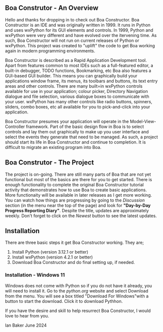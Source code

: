 ## Boa Construtor - An Overview

Hello and thanks for dropping in to check out Boa Constructor. Boa Constructor is an IDE and was originally written in 1999. It runs in Python and uses wxPython for its GUI elements and controls. In 1999, Python and wxPython were very different and have evolved over the itervening time. As such, Boa Constructor will not run on current releases of Python or wxPython. This project was created to "uplift" the code to get Boa working again in modern programming environments.

Boa Constructor is described as a Rapid Application Development tool. Apart from features common to most IDEs such as a full-featured editor, a built-in debugger, TODO functions, Bookmarking, etc Boa also features a GUI-based GUI builder. This means you can graphically build your applications window frame, its menus, its toolbars and buttons, its text entry areas and other controls. There are many built=in wxPython controls available for use in your application; colour picker, Directory Navigation dialogue and file selection, various dialogue boxes to communicate with your user. wxPython has many other controls like radio buttons, spinners, sliders, combo boxes, etc all available for you to pick-and-click into your application.

Boa Constructor presumes your application will operate in the Model-View-Controller framework. Part of the basic design flow in Boa is to select controls and lay them out graphically to make up you user interface and select the events they generate that need to be managed. As such, a project should start its life in Boa Constructor and continue to completion. It is difficult to migrate an existing program into Boa.

## Boa Construtor - The Project

The project is on-going. There are still many parts of Boa that are not yet functional but most of the basics are there for you to get started. There is enough functionality to complete the original Boa Constructor tutorial activity that demonstrates how to use Boa to create basic applications. More functionaity will be available in later releases as I get more working. You can watch how things are progressing by going to the *Discussion* section (in the menu near the top of the page) and look for **"Day-by-Day Progress Reporting Diary"**. Despite the title, updates are approximately weekly. Don't forget to click on the *Newest* button to see the latest updates.

## Installation

There are three basic steps it get Boa Constructor working. They are;
1. Install Python (version 3.12.1 or better)
2. Install wxPython (version 4.2.1 or better)
3. Download Boa Constructor and do final setting up, if needed.

### Installation - Windows 11

Windows does not come with Python so if you do not have it already, you will need to install it. Go to the *python.org* website and select Download from the menu. You will see a box titled "Download For Windows"with a button to start the download. Click it to download Pythhon.



If you have the desire and skill to help resurrect Boa Constructor, I would love to hear from you.

Ian Baker
June 2024

